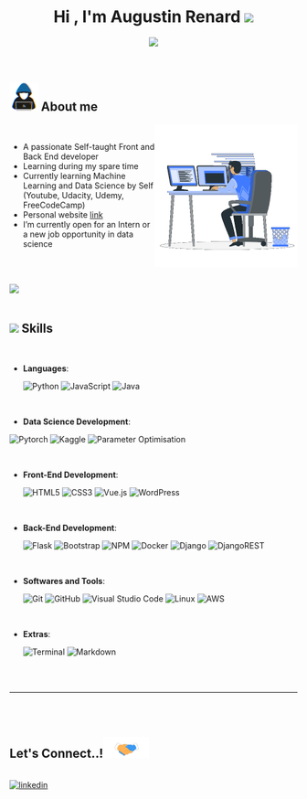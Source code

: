 
<h1 align="center"><b>Hi , I'm Augustin Renard </b><img src="https://media.giphy.com/media/hvRJCLFzcasrR4ia7z/giphy.gif" width="35"></h1>

<p align="center">
  <a href="https://github.com/DenverCoder1/readme-typing-svg"><img src="https://readme-typing-svg.herokuapp.com?font=Time+New+Roman&color=cyan&size=25&center=true&vCenter=true&width=600&height=100&lines=Self-taught+Data-Scientist,;Information+And+Technology+Student,;AWS+Cloud+Practionner,;Junior+Machine+Learning+Engineer,;Active+Learner,;Love+to+learn+new+stuffs.."></a>
</p>


<br>



	
## <picture><img src = "https://github.com/0xAbdulKhalid/0xAbdulKhalid/raw/main/assets/mdImages/about_me.gif" width = 50px></picture> **About me**

<picture> <img align="right" src="https://github.com/0xAbdulKhalid/0xAbdulKhalid/raw/main/assets/mdImages/Right_Side.gif" width = 250px></picture>

<br>

- A passionate Self-taught Front and Back End developer
- Learning during my spare time
- Currently learning Machine Learning and Data Science by Self (Youtube, Udacity, Udemy, FreeCodeCamp)
- Personal website [link](https://augmaster.github.io/)
- I’m currently open for an Intern or a new job opportunity in data science

<br><br>

<img src="https://user-images.githubusercontent.com/73097560/115834477-dbab4500-a447-11eb-908a-139a6edaec5c.gif"><br><br>

## <img src="https://media2.giphy.com/media/QssGEmpkyEOhBCb7e1/giphy.gif?cid=ecf05e47a0n3gi1bfqntqmob8g9aid1oyj2wr3ds3mg700bl&rid=giphy.gif" width ="25"><b> Skills</b>
<br>

<p align="center">

- **Languages**:
	
	![Python](https://img.shields.io/badge/Python%20-%2314354C.svg?style=for-the-badge&logo=python&logoColor=white)
	![JavaScript](https://img.shields.io/badge/javascript-%23323330.svg?style=for-the-badge&logo=javascript&logoColor=%white)
	![Java](https://img.shields.io/badge/java-%23ED8B00.svg?style=for-the-badge&logo=java&logoColor=white)

<br>
	
- **Data Science Development**:

![Pytorch](https://img.shields.io/badge/PyTorch-EE4C2C?style=for-the-badge&logo=pytorch&logoColor=white)
![Kaggle](https://img.shields.io/badge/Kaggle-20BEFF?style=for-the-badge&logo=Kaggle&logoColor=white)
![Parameter Optimisation](https://img.shields.io/badge/Weights_&_Biases-FFBE00?style=for-the-badge&logo=WeightsAndBiases&logoColor=white)
	
<br>
    
- **Front-End Development**:
	
	![HTML5](https://img.shields.io/badge/HTML5%20-%23E34F26.svg?style=for-the-badge&logo=html5&logoColor=white)
	![CSS3](https://img.shields.io/badge/CSS%20-%231572B6.svg?style=for-the-badge&logo=css3&logoColor=white)
	![Vue.js](https://img.shields.io/badge/vuejs-%2335495e.svg?style=for-the-badge&logo=vuedotjs&logoColor=white)
	![WordPress](https://img.shields.io/badge/WordPress-%23117AC9.svg?style=for-the-badge&logo=WordPress&logoColor=white)
<br>

- **Back-End Development**:

	![Flask](https://img.shields.io/badge/flask-%23000.svg?style=for-the-badge&logo=flask&logoColor=white)
	![Bootstrap](https://img.shields.io/badge/bootstrap-%23563D7C.svg?style=for-the-badge&logo=bootstrap&logoColor=white)
	![NPM](https://img.shields.io/badge/NPM-%23000000.svg?style=for-the-badge&logo=npm&logoColor=white)
	![Docker](https://img.shields.io/badge/docker-%230db7ed.svg?style=for-the-badge&logo=docker&logoColor=white)
	![Django](https://img.shields.io/badge/django-%23092E20.svg?style=for-the-badge&logo=django&logoColor=white)
	![DjangoREST](https://img.shields.io/badge/DJANGO-REST-ff1709?style=for-the-badge&logo=django&logoColor=white&color=ff1709&labelColor=white)
	
<br>

- **Softwares and Tools**:

	![Git](https://img.shields.io/badge/git-%23F05033.svg?style=for-the-badge&logo=git&logoColor=white)
	![GitHub](https://img.shields.io/badge/github-%23121011.svg?style=for-the-badge&logo=github&logoColor=white)
	![Visual Studio Code](https://img.shields.io/badge/Visual%20Studio%20Code-0078d7.svg?style=for-the-badge&logo=visual-studio-code&logoColor=white)
	![Linux](https://img.shields.io/badge/Linux-FCC624?style=for-the-badge&logo=linux&logoColor=black)
	![AWS](https://img.shields.io/badge/AWS-%23FF9900.svg?style=for-the-badge&logo=amazon-aws&logoColor=white)

<br>

- **Extras**:

    ![Terminal](https://img.shields.io/badge/Terminal-%23054020?style=for-the-badge&logo=gnu-bash&logoColor=white)
    ![Markdown](https://img.shields.io/badge/markdown-%23000000.svg?style=for-the-badge&logo=markdown&logoColor=white)   


</p>

<br>
<br>


-----

<br>
<br>

## <b> Let's Connect..!</b><img src="https://github.com/0xAbdulKhalid/0xAbdulKhalid/raw/main/assets/mdImages/handshake.gif" width ="80">
<br>
<div align='left'>


<a href="[https://linkedin.com/in/0xabdulkhalid](https://www.linkedin.com/in/augustin-renard-986855179/?locale=en_US)" target="_blank">
<img src="https://img.shields.io/badge/linkedin:  Augustin Renard-%2300acee.svg?color=405DE6&style=for-the-badge&logo=linkedin&logoColor=white" alt=linkedin style="margin-bottom: 5px;"/>
</a>


<br>
<br>
	


<div align='center'>

</div>
<br>
<br>
<br>
<br>

